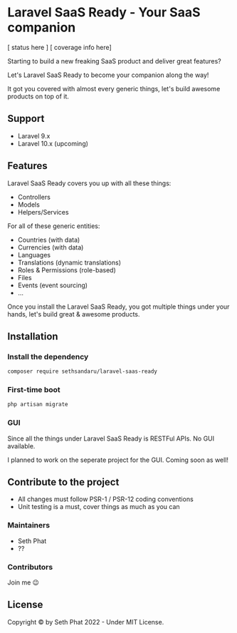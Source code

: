 # Laravel SaaS Ready - Your SaaS companion

[ status here ] [ coverage info here]

Starting to build a new freaking SaaS product and deliver great features? 

Let's Laravel SaaS Ready to become your companion along the way!

It got you covered with almost every generic things, let's build awesome products on top of it.

## Support

- Laravel 9.x
- Laravel 10.x (upcoming)

## Features

Laravel SaaS Ready covers you up with all these things:

- Controllers
- Models
- Helpers/Services

For all of these generic entities:

- Countries (with data)
- Currencies (with data)
- Languages
- Translations (dynamic translations)
- Roles & Permissions (role-based)
- Files
- Events (event sourcing)
- ...

Once you install the Laravel SaaS Ready, you got multiple things under your hands, let's build great & awesome products.

## Installation

### Install the dependency
```bash
composer require sethsandaru/laravel-saas-ready
```

### First-time boot

```bash
php artisan migrate
```

### GUI

Since all the things under Laravel SaaS Ready is RESTFul APIs. No GUI available.

I planned to work on the seperate project for the GUI. Coming soon as well!

## Contribute to the project

- All changes must follow PSR-1 / PSR-12 coding conventions
- Unit testing is a must, cover things as much as you can

### Maintainers

- Seth Phat
- ??

### Contributors

Join me :wink:

## License

Copyright &copy; by Seth Phat 2022 - Under MIT License.
